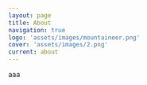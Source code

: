 ```yaml
---
layout: page
title: About
navigation: true
logo: 'assets/images/mountaineer.png'
cover: 'assets/images/2.png'
current: about
---
```


aaa
